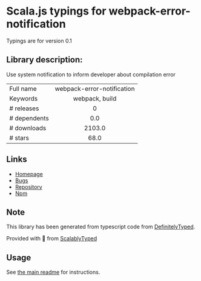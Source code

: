 
# Scala.js typings for webpack-error-notification

Typings are for version 0.1

## Library description:
Use system notification to inform developer about compilation error

|                    |                 |
| ------------------ | :-------------: |
| Full name          | webpack-error-notification |
| Keywords           | webpack, build |
| # releases         | 0 |
| # dependents       | 0.0 |
| # downloads        | 2103.0 |
| # stars            | 68.0 |

## Links
- [Homepage](https://github.com/vsolovyov/webpack-error-notification#readme)
- [Bugs](https://github.com/vsolovyov/webpack-error-notification/issues)
- [Repository](https://github.com/vsolovyov/webpack-error-notification)
- [Npm](https://www.npmjs.com/package/webpack-error-notification)
    


## Note
This library has been generated from typescript code from [DefinitelyTyped](https://definitelytyped.org).

Provided with :purple_heart: from [ScalablyTyped](https://github.com/oyvindberg/ScalablyTyped)

## Usage
See [the main readme](../../readme.md) for instructions.


